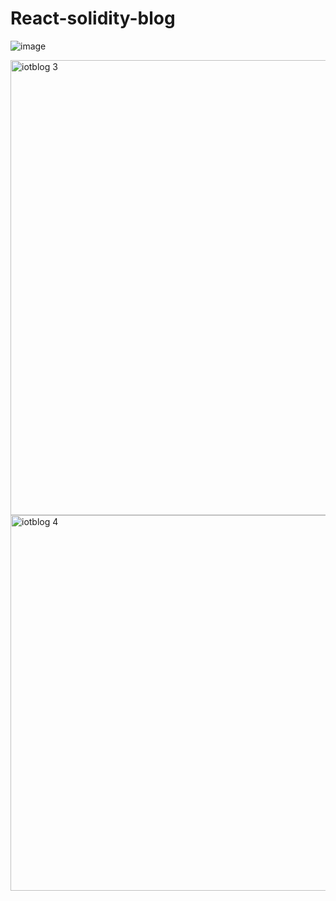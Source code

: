 # React-solidity-blog
![image](https://user-images.githubusercontent.com/89600540/131017454-0adf6c23-bd52-46e4-a3af-c2ce38483d8d.png)

<img width="728" alt="iotblog 3" src="https://user-images.githubusercontent.com/89600540/131018020-dadf6953-3fd3-436f-95b8-c25e10068eb1.PNG">

<img width="601" alt="iotblog 4" src="https://user-images.githubusercontent.com/89600540/131019459-1feeeae5-6a5e-4d84-a9d1-2c3e6047f6ed.PNG">





